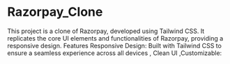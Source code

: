 # Razorpay_Clone
This project is a clone of Razorpay, developed using Tailwind CSS. It replicates the core UI elements and functionalities of Razorpay, providing a responsive design.  Features Responsive Design: Built with Tailwind CSS to ensure a seamless experience across all devices , Clean UI ,Customizable: 
